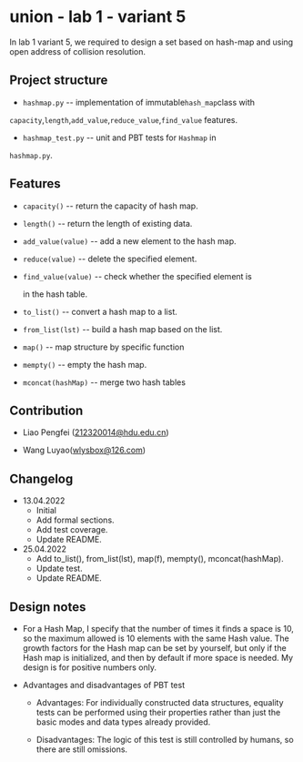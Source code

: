 # union - lab 1 - variant 5

In lab 1 variant 5, we required to design a set based on hash-map and
using open address of collision resolution.

## Project structure

- `hashmap.py` -- implementation of immutable`hash_map`class with

`capacity`,`length`,`add_value`,`reduce_value`,`find_value`
features.

- `hashmap_test.py` -- unit and PBT tests for `Hashmap` in

`hashmap.py`.

## Features

- `capacity()` -- return the capacity of hash map.

- `length()` -- return the length of existing data.

- `add_value(value)` -- add a new element to the hash map.

- `reduce(value)` -- delete the specified element.

- `find_value(value)` -- check whether the specified element is

  in the hash table.

- `to_list()` -- convert a hash map to a list.

- `from_list(lst)` -- build a hash map based on the list.

- `map()` -- map structure by specific function

- `mempty()` -- empty the hash map.

- `mconcat(hashMap)` -- merge two hash tables

## Contribution

- Liao Pengfei (212320014@hdu.edu.cn)

- Wang Luyao(wlysbox@126.com)

## Changelog

- 13.04.2022
  - Initial
  - Add formal sections.
  - Add test coverage.
  - Update README.
- 25.04.2022
  - Add to_list(), from_list(lst), map(f), mempty(), mconcat(hashMap).
  - Update test.
  - Update README.


## Design notes

- For a Hash Map, I specify that the number of times it finds a
  space is 10, so the maximum allowed is 10 elements with the same
  Hash value. The growth factors for the Hash map can be set by
  yourself, but only if the Hash map is initialized, and then by default
  if more space is needed. My design is for positive numbers only.

- Advantages and disadvantages of PBT test

  - Advantages: For individually constructed data structures,
    equality tests can be performed using their properties rather
    than just the basic modes and data types already provided.

  - Disadvantages: The logic of this test is still controlled by
    humans, so there are still omissions.